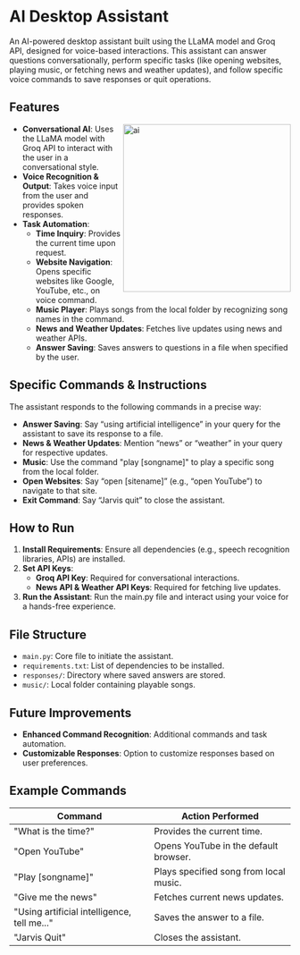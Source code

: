 # AI Desktop Assistant

An AI-powered desktop assistant built using the LLaMA model and Groq API, designed for voice-based interactions. This assistant can answer questions conversationally, perform specific tasks (like opening websites, playing music, or fetching news and weather updates), and follow specific voice commands to save responses or quit operations.

## Features

<img align="right" alt="ai" src="https://github.com/tanvi0909/assets/blob/main/ai-desktop-assistant.avif" width="300"  />

- **Conversational AI**: Uses the LLaMA model with Groq API to interact with the user in a conversational style.
- **Voice Recognition & Output**: Takes voice input from the user and provides spoken responses.
- **Task Automation**:
  - **Time Inquiry**: Provides the current time upon request.
  - **Website Navigation**: Opens specific websites like Google, YouTube, etc., on voice command.
  - **Music Player**: Plays songs from the local folder by recognizing song names in the command.
  - **News and Weather Updates**: Fetches live updates using news and weather APIs.
  - **Answer Saving**: Saves answers to questions in a file when specified by the user.
  
## Specific Commands & Instructions

The assistant responds to the following commands in a precise way:
- **Answer Saving**: Say “using artificial intelligence” in your query for the assistant to save its response to a file.
- **News & Weather Updates**: Mention “news” or “weather” in your query for respective updates.
- **Music**: Use the command "play [songname]" to play a specific song from the local folder.
- **Open Websites**: Say “open [sitename]” (e.g., “open YouTube”) to navigate to that site.
- **Exit Command**: Say “Jarvis quit” to close the assistant.

## How to Run

1. **Install Requirements**: Ensure all dependencies (e.g., speech recognition libraries, APIs) are installed.
2. **Set API Keys**:
   - **Groq API Key**: Required for conversational interactions.
   - **News API & Weather API Keys**: Required for fetching live updates.
3. **Run the Assistant**: Run the main.py file and interact using your voice for a hands-free experience.

## File Structure

- `main.py`: Core file to initiate the assistant.
- `requirements.txt`: List of dependencies to be installed.
- `responses/`: Directory where saved answers are stored.
- `music/`: Local folder containing playable songs.

## Future Improvements

- **Enhanced Command Recognition**: Additional commands and task automation.
- **Customizable Responses**: Option to customize responses based on user preferences.

## Example Commands

| Command                        | Action Performed                        |
|--------------------------------|-----------------------------------------|
| "What is the time?"            | Provides the current time.              |
| "Open YouTube"                 | Opens YouTube in the default browser.   |
| "Play [songname]"              | Plays specified song from local music.  |
| "Give me the news"             | Fetches current news updates.           |
| "Using artificial intelligence, tell me..." | Saves the answer to a file. |
| "Jarvis Quit"                         | Closes the assistant.                   |

